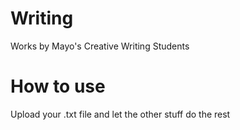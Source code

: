 # Writing
Works by Mayo's Creative Writing Students

# How to use
Upload your .txt file and let the other stuff do the rest 


